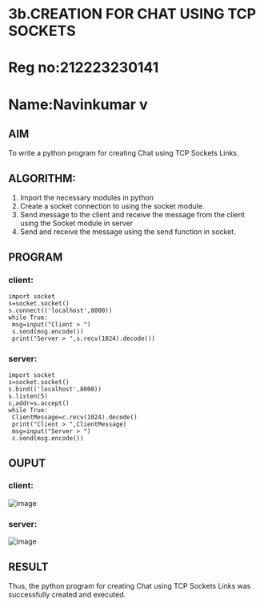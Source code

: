# 3b.CREATION FOR CHAT USING TCP SOCKETS
# Reg no:212223230141
# Name:Navinkumar v
## AIM
To write a python program for creating Chat using TCP Sockets Links.
## ALGORITHM:
1. Import the necessary modules in python
2. Create a socket connection to using the socket module.
3. Send message to the client and receive the message from the client using the Socket module in
 server
4. Send and receive the message using the send function in socket.
## PROGRAM
### client:
```
import socket
s=socket.socket()
s.connect(('localhost',8000))
while True:
 msg=input("Client > ")
 s.send(msg.encode())
 print("Server > ",s.recv(1024).decode())
```
### server:
```
import socket
s=socket.socket()
s.bind(('localhost',8000))
s.listen(5)
c,addr=s.accept()
while True:
 ClientMessage=c.recv(1024).decode()
 print("Client > ",ClientMessage)
 msg=input("Server > ")
 c.send(msg.encode())
```
## OUPUT
### client:
![image](https://github.com/navinofficial/3b_CHAT_USING_TCP_SOCKETS/assets/151710204/7c81f181-a923-4efa-bea3-2a61af01ac7f)
### server:
![image](https://github.com/navinofficial/3b_CHAT_USING_TCP_SOCKETS/assets/151710204/79101c1a-2794-4133-8f57-da196c358569)
## RESULT
Thus, the python program for creating Chat using TCP Sockets Links was successfully 
created and executed.
